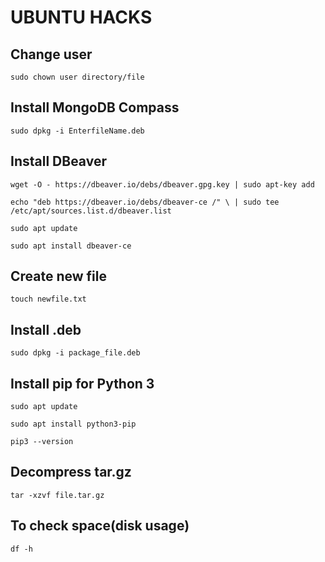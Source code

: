 # UBUNTU HACKS

## Change user
``sudo chown user directory/file``

## Install MongoDB Compass
``sudo dpkg -i EnterfileName.deb``

## Install DBeaver

``wget -O - https://dbeaver.io/debs/dbeaver.gpg.key | sudo apt-key add``

``echo "deb https://dbeaver.io/debs/dbeaver-ce /" \ | sudo tee /etc/apt/sources.list.d/dbeaver.list``

``sudo apt update``

``sudo apt install dbeaver-ce``

## Create new file

``touch newfile.txt``

## Install .deb

``sudo dpkg -i package_file.deb``

## Install pip for Python 3

``sudo apt update``

``sudo apt install python3-pip``

``pip3 --version``

## Decompress tar.gz

``tar -xzvf file.tar.gz``

## To check space(disk usage)

``df -h``
